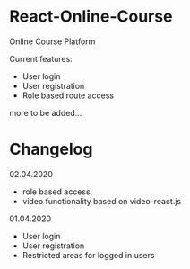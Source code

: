 # React-Online-Course

Online Course Platform

Current features:

- User login
- User registration
- Role based route access

more to be added...

# Changelog

02.04.2020
- role based access
- video functionality based on video-react.js

01.04.2020
- User login
- User registration
- Restricted areas for logged in users
